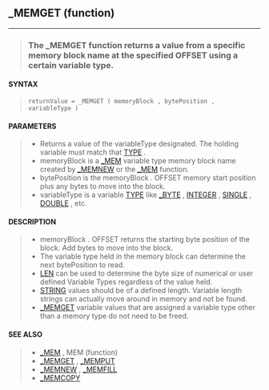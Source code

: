 ## _MEMGET (function)
---
<blockquote>

### The _MEMGET function returns a value from a specific memory block name at the specified OFFSET using a certain variable type.

</blockquote>

#### SYNTAX

<blockquote>

`returnValue = _MEMGET ( memoryBlock , bytePosition , variableType )`

</blockquote>

#### PARAMETERS

<blockquote>

* Returns a value of the variableType designated. The holding variable must match that [TYPE](./TYPE.md) .
* memoryBlock is a [_MEM](./_MEM.md) variable type memory block name created by [_MEMNEW](./_MEMNEW.md) or the [_MEM](./_MEM.md) function.
* bytePosition is the memoryBlock . OFFSET memory start position plus any bytes to move into the block.
* variableType is a variable [TYPE](./TYPE.md) like [_BYTE](./_BYTE.md) , [INTEGER](./INTEGER.md) , [SINGLE](./SINGLE.md) , [DOUBLE](./DOUBLE.md) , etc.

</blockquote>

#### DESCRIPTION

<blockquote>

* memoryBlock . OFFSET returns the starting byte position of the block. Add bytes to move into the block.
* The variable type held in the memory block can determine the next bytePosition to read.
* [LEN](./LEN.md) can be used to determine the byte size of numerical or user defined Variable Types regardless of the value held.
* [STRING](./STRING.md) values should be of a defined length. Variable length strings can actually move around in memory and not be found.
* [_MEMGET](./_MEMGET.md) variable values that are assigned a variable type other than a memory type do not need to be freed.


</blockquote>

#### SEE ALSO

<blockquote>

* [_MEM](./_MEM.md) , MEM (function)
* [_MEMGET](./_MEMGET.md) , [_MEMPUT](./_MEMPUT.md)
* [_MEMNEW](./_MEMNEW.md) , [_MEMFILL](./_MEMFILL.md)
* [_MEMCOPY](./_MEMCOPY.md)

</blockquote>

